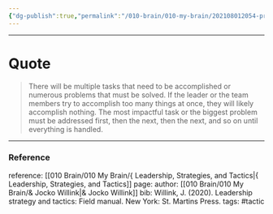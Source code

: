 ```yaml
---
{"dg-publish":true,"permalink":"/010-brain/010-my-brain/202108012054-prioritize-and-execute/","created":"2021-08-01T20:54:46.000-04:00","updated":"2025-03-09T22:18:10.000-04:00"}
---
```



---
# Quote

> There will be multiple tasks that need to be accomplished or numerous problems that must be solved. If the leader or the team members try to accomplish too many things at once, they will likely accomplish nothing. The most impactful task or the biggest problem must be addressed first, then the next, then the next, and so on until everything is handled.

---

### Reference
reference: [[010 Brain/010 My Brain/{ Leadership, Strategies, and Tactics\|{ Leadership, Strategies, and Tactics]]
page: 
author: [[010 Brain/010 My Brain/& Jocko Willink\|& Jocko Willink]]
bib: Willink, J. (2020). Leadership strategy and tactics: Field manual. New York: St. Martins Press.
tags: #tactic 
